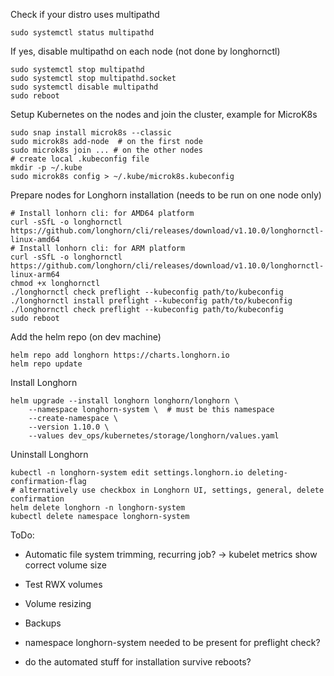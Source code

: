 Check if your distro uses multipathd
```shell
sudo systemctl status multipathd
```

If yes, disable multipathd on each node (not done by longhornctl)
```shell
sudo systemctl stop multipathd
sudo systemctl stop multipathd.socket
sudo systemctl disable multipathd
sudo reboot
```

Setup Kubernetes on the nodes and join the cluster, example for MicroK8s
```shell
sudo snap install microk8s --classic
sudo microk8s add-node  # on the first node
sudo microk8s join ... # on the other nodes
# create local .kubeconfig file
mkdir -p ~/.kube
sudo microk8s config > ~/.kube/microk8s.kubeconfig
```

Prepare nodes for Longhorn installation (needs to be run on one node only)
```shell
# Install lonhorn cli: for AMD64 platform
curl -sSfL -o longhornctl https://github.com/longhorn/cli/releases/download/v1.10.0/longhornctl-linux-amd64
# Install lonhorn cli: for ARM platform
curl -sSfL -o longhornctl https://github.com/longhorn/cli/releases/download/v1.10.0/longhornctl-linux-arm64
chmod +x longhornctl
./longhornctl check preflight --kubeconfig path/to/kubeconfig
./longhornctl install preflight --kubeconfig path/to/kubeconfig
./longhornctl check preflight --kubeconfig path/to/kubeconfig
sudo reboot
```

Add the helm repo (on dev machine)
```shell
helm repo add longhorn https://charts.longhorn.io
helm repo update
```

Install Longhorn
```shell
helm upgrade --install longhorn longhorn/longhorn \
    --namespace longhorn-system \  # must be this namespace
    --create-namespace \
    --version 1.10.0 \
    --values dev_ops/kubernetes/storage/longhorn/values.yaml
```

Uninstall Longhorn
```shell
kubectl -n longhorn-system edit settings.longhorn.io deleting-confirmation-flag
# alternatively use checkbox in Longhorn UI, settings, general, delete confirmation
helm delete longhorn -n longhorn-system
kubectl delete namespace longhorn-system
```



ToDo:
- Automatic file system trimming, recurring job? -> kubelet metrics show correct volume size
- Test RWX volumes
- Volume resizing
- Backups

- namespace longhorn-system needed to be present for preflight check?
- do the automated stuff for installation survive reboots?

